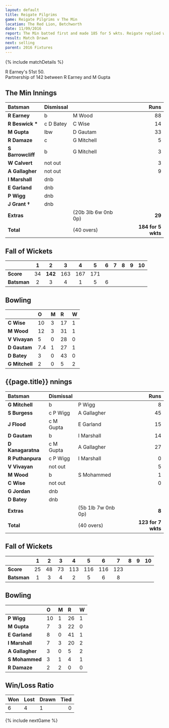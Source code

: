 ```yaml
---
layout: default
title: Reigate Pilgrims
game: Reigate Pilgrims v The Min
location: The Red Lion, Betchworth
date: 11/09/2016
report: The Min batted first and made 185 for 5 wkts. Reigate replied with 123 for 7 wkts when time ran out
result: Match Drawn
next: selling
parent: 2016 Fixtures
---
```


{% include matchDetails %}

R Earney's 51st 50. <br />
Partnership of 142 between R Earney and M Gupta

## The Min Innings

| Batsman | Dismissal | | Runs |
|:---|:---|---|---:|
| **R Earney** | b | M Wood | 88 |
| **R Beswick &#42;** | c D Batey | C Wise | 14 |
| **M Gupta** | lbw | D Gautam | 33 |
| **R Damaze** | c | G Mitchell | 5 |
| **S Barrowcliff** | b | G Mitchell | 3 |
| **W Calvert** | not out |  | 3 |
| **A Gallagher** | not out |  | 9 |
| **I Marshall** | dnb |  |  |
| **E Garland** | dnb |  |  |
| **P Wigg** | dnb |  |  |
| **J Grant &#8224;** | dnb |  |  |
| **Extras** | | (20b 3lb 6w 0nb 0p) | **29** |
| **Total** | | (40 overs) | **184 for 5 wkts** |

## Fall of Wickets

| | 1 | 2 | 3 | 4 | 5 | 6 | 7 | 8 | 9 | 10 |
|---|:---:|:---:|:---:|:---:|:---:|:---:|:---:|:---:|:---:|:---:|
| **Score** | 34 | **142** | 163 | 167 | 171 |  |  |  |  |  |
| **Batsman** | 2 | 3 | 4 | 1 | 5 | 6 |  |  |  |  |

## Bowling

| | O | M | R | W |
|---|:---|:---|:---|:---|
| **C Wise** | 10 | 3 | 17 | 1 |
| **M Wood** | 12 | 3 | 31 | 1 |
| **V Vivayan** | 5 | 0 | 28 | 0 |
| **D Gautam** | 7.4 | 1 | 27 | 1 |
| **D Batey** | 3 | 0 | 43 | 0 |
| **G Mitchell** | 2 | 0 | 5 | 2 |

## {{page.title}} nnings

| Batsman | Dismissal | | Runs |
|:---|:---|---|---:|
| **G Mitchell** | b | P Wigg | 8 |
| **S Burgess** | c P Wigg | A Gallagher | 45 |
| **J Flood** | c M Gupta | E Garland | 15 |
| **D Gautam** | b | I Marshall | 14 |
| **D Kanagaratna** | c M Gupta | A Gallagher | 27 |
| **R Puthanpura** | c P Wigg | I Marshall | 0 |
| **V Vivayan** | not out |  | 5 |
| **M Wood** | b | S Mohammed | 1 |
| **C Wise** | not out |  | 0 |
| **G Jordan** | dnb |  |  |
| **D Batey** | dnb |  |  |
| **Extras** | | (5b 1lb 7w 0nb 0p) | **8** |
| **Total** | | (40 overs) | **123 for 7 wkts** |

## Fall of Wickets

| | 1 | 2 | 3 | 4 | 5 | 6 | 7 | 8 | 9 | 10 |
|---|:---:|:---:|:---:|:---:|:---:|:---:|:---:|:---:|:---:|:---:|
| **Score** | 25 | 48 | 73 | 113 | 116 | 116 | 123 |  |  |  |
| **Batsman** | 1 | 3 | 4 | 2 | 5 | 6 | 8 |  |  |  |

## Bowling

| | O | M | R | W |
|---|:---|:---|:---|:---|
| **P Wigg** | 10 | 1 | 26 | 1 |
| **M Gupta** | 7 | 3 | 22 | 0 |
| **E Garland** | 8 | 0 | 41 | 1 |
| **I Marshall** | 7 | 3 | 20 | 2 |
| **A Gallagher** | 3 | 0 | 5 | 2 |
| **S Mohammed** | 3 | 1 | 4 | 1 |
| **R Damaze** | 2 | 2 | 0 | 0 |


## Win/Loss Ratio

| Won | Lost | Drawn | Tied |
|:---|:---|:---|---:|
| 6 | 4 | 1 | 0 |

{% include nextGame %}